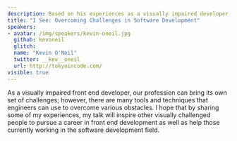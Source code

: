 ```yaml
---
description: Based on his experiences as a visually impaired developer, Kevin will share with us tools, techniques, and his own experiences to help other visually challenged engineers and inspire others to pursue a career in development.
title: "I See: Overcoming Challenges in Software Development"
speakers:
- avatar: /img/speakers/kevin-oneil.jpg
  github: kevoneil
  glitch:
  name: "Kevin O'Neil"
  twitter: __kev__oneil
  url: http://tokyoincode.com/
visible: true
---
```


As a visually impaired front end developer, our profession can bring its own set of challenges; however, there are many tools and techniques that engineers can use to overcome various obstacles. I hope that by sharing some of my experiences, my talk will inspire other visually challenged people to pursue a career in front end development as well as help those currently working in the software development field.
